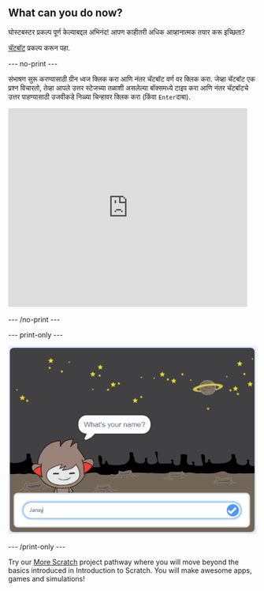 ## What can you do now?

घोस्टबस्टर प्रकल्प पूर्ण केल्याबद्दल अभिनंद! आपण काहीतरी अधिक आव्हानात्मक तयार करू इच्छिता?

[चॅटबॉट](https://projects.raspberrypi.org/en/projects/chatbot?utm_source=pathway&utm_medium=whatnext&utm_campaign=projects) प्रकल्प करून पहा.

\--- no-print \---

संभाषण सुरू करण्यासाठी ग्रीन ध्वज क्लिक करा आणि नंतर चॅटबॉट वर्ण वर क्लिक करा. जेव्हा चॅटबॉट एक प्रश्न विचारतो, तेव्हा आपले उत्तर स्टेजच्या तळाशी असलेल्या बॉक्समध्ये टाइप करा आणि नंतर चॅटबॉटचे उत्तर पाहण्यासाठी उजवीकडे निळ्या चिन्हावर क्लिक करा (किंवा `Enter`दाबा).

<div class="scratch-preview">
  <iframe allowtransparency="true" width="485" height="402" src="https://scratch.mit.edu/projects/embed/248864190/?autostart=false" 
  frameborder="0" scrolling="no"></iframe>
</div>

\--- /no-print \---

\--- print-only \---

![पूर्ण प्रकल्प](images/chatbot-preview.png)

\--- /print-only \---

Try our [More Scratch](https://projects.raspberrypi.org/en/pathways/more-scratch) project pathway where you will move beyond the basics introduced in Introduction to Scratch. You will make awesome apps, games and simulations!